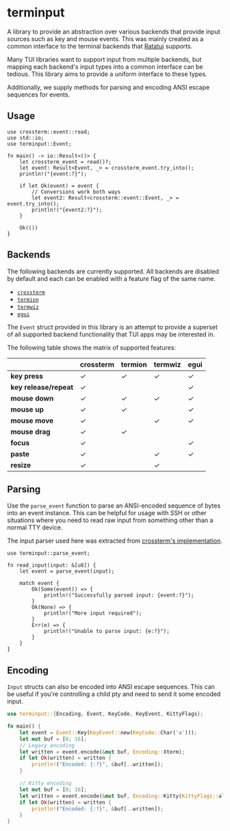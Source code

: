 # terminput

A library to provide an abstraction over various backends that provide input
sources such as key and mouse events. This was mainly created as a common
interface to the terminal backends that
[Ratatui](https://crates.io/crates/ratatui) supports.

Many TUI libraries want to support input from multiple backends, but mapping
each backend's input types into a common interface can be tedious. This library
aims to provide a uniform interface to these types.

Additionally, we supply methods for parsing and encoding ANSI escape sequences
for events.

## Usage

```rust,no_run
use crossterm::event::read;
use std::io;
use terminput::Event;

fn main() -> io::Result<()> {
    let crossterm_event = read()?;
    let event: Result<Event, _> = crossterm_event.try_into();
    println!("{event:?}");

    if let Ok(event) = event {
        // Conversions work both ways
        let event2: Result<crossterm::event::Event, _> = event.try_into();
        println!("{event2:?}");
    }

    Ok(())
}
```

## Backends

The following backends are currently supported. All backends are disabled by
default and each can be enabled with a feature flag of the same name.

- [`crossterm`](https://crates.io/crates/crossterm)
- [`termion`](https://crates.io/crates/termion)
- [`termwiz`](https://crates.io/crates/termwiz)
- [`egui`](https://crates.io/crates/egui)

The `Event` struct provided in this library is an attempt to provide a superset
of all supported backend functionality that TUI apps may be interested in.

The following table shows the matrix of supported features:

|                        | crossterm | termion | termwiz | egui |
| ---------------------- | --------- | ------- | ------- | ---- |
| **key press**          | ✓         | ✓       | ✓       | ✓    |
| **key release/repeat** | ✓         |         |         | ✓    |
| **mouse down**         | ✓         | ✓       | ✓       | ✓    |
| **mouse up**           | ✓         | ✓       |         | ✓    |
| **mouse move**         | ✓         |         | ✓       | ✓    |
| **mouse drag**         | ✓         | ✓       |         |      |
| **focus**              | ✓         |         |         | ✓    |
| **paste**              | ✓         |         | ✓       | ✓    |
| **resize**             | ✓         |         | ✓       |      |

## Parsing

Use the `parse_event` function to parse an ANSI-encoded sequence of bytes into
an event instance. This can be helpful for usage with SSH or other situations
where you need to read raw input from something other than a normal TTY device.

The input parser used here was extracted from
[crossterm's implementation](https://github.com/crossterm-rs/crossterm/blob/master/src/event/sys/unix/parse.rs).

```rust,no_run
use terminput::parse_event;

fn read_input(input: &[u8]) {
    let event = parse_event(input);

    match event {
        Ok(Some(event)) => {
            println!("Successfully parsed input: {event:?}");
        }
        Ok(None) => {
            println!("More input required");
        }
        Err(e) => {
            println!("Unable to parse input: {e:?}");
        }
    }
}
```

## Encoding

`Input` structs can also be encoded into ANSI escape sequences. This can be
useful if you're controlling a child pty and need to send it some encoded input.

```rust
use terminput::{Encoding, Event, KeyCode, KeyEvent, KittyFlags};

fn main() {
    let event = Event::Key(KeyEvent::new(KeyCode::Char('a')));
    let mut buf = [0; 16];
    // Legacy encoding
    let written = event.encode(&mut buf, Encoding::Xterm);
    if let Ok(written) = written {
        println!("Encoded: {:?}", &buf[..written]);
    }

    // Kitty encoding
    let mut buf = [0; 16];
    let written = event.encode(&mut buf, Encoding::Kitty(KittyFlags::all()));
    if let Ok(written) = written {
        println!("Encoded: {:?}", &buf[..written]);
    }
}
```

